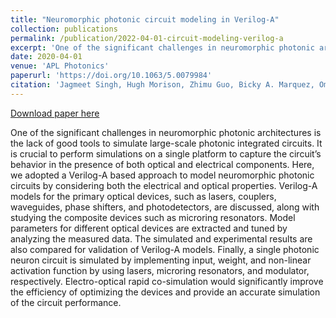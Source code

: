 ```yaml
---
title: "Neuromorphic photonic circuit modeling in Verilog-A"
collection: publications
permalink: /publication/2022-04-01-circuit-modeling-verilog-a
excerpt: 'One of the significant challenges in neuromorphic photonic architectures is the lack of good tools to simulate large-scale photonic integrated circuits. It is crucial to perform simulations on a single platform to capture the circuit’s behavior in the presence of both optical and electrical components. Here, we adopted a Verilog-A based approach to model neuromorphic photonic circuits by considering both the electrical and optical properties. Verilog-A models for the primary optical devices, such as lasers, couplers, waveguides, phase shifters, and photodetectors, are discussed, along with studying the composite devices such as microring resonators. Model parameters for different optical devices are extracted and tuned by analyzing the measured data. The simulated and experimental results are also compared for validation of Verilog-A models. Finally, a single photonic neuron circuit is simulated by implementing input, weight, and non-linear activation function by using lasers, microring resonators, and modulator, respectively. Electro-optical rapid co-simulation would significantly improve the efficiency of optimizing the devices and provide an accurate simulation of the circuit performance.'
date: 2020-04-01
venue: 'APL Photonics'
paperurl: 'https://doi.org/10.1063/5.0079984'
citation: 'Jagmeet Singh, Hugh Morison, Zhimu Guo, Bicky A. Marquez, Omid Esmaeeli, Paul R. Prucnal, Lukas Chrostowski, Sudip Shekhar, and Bhavin J. Shastri , "Neuromorphic photonic circuit modeling in Verilog-A", APL Photonics 7, 046103 (2022) https://doi.org/10.1063/5.0079984'
---
```

[Download paper here](/files/5.0079984.pdf)

One of the significant challenges in neuromorphic photonic architectures is the lack of good tools to simulate large-scale photonic integrated circuits. It is crucial to perform simulations on a single platform to capture the circuit’s behavior in the presence of both optical and electrical components. Here, we adopted a Verilog-A based approach to model neuromorphic photonic circuits by considering both the electrical and optical properties. Verilog-A models for the primary optical devices, such as lasers, couplers, waveguides, phase shifters, and photodetectors, are discussed, along with studying the composite devices such as microring resonators. Model parameters for different optical devices are extracted and tuned by analyzing the measured data. The simulated and experimental results are also compared for validation of Verilog-A models. Finally, a single photonic neuron circuit is simulated by implementing input, weight, and non-linear activation function by using lasers, microring resonators, and modulator, respectively. Electro-optical rapid co-simulation would significantly improve the efficiency of optimizing the devices and provide an accurate simulation of the circuit performance.
